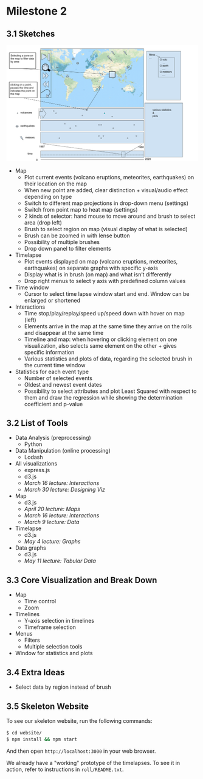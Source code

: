 # Milestone 2

## 3.1 Sketches

![Fig. 1 - Sketch of our final visualization](img/sketch.png)

- Map
  - Plot current events (volcano eruptions, meteorites, earthquakes) on their location on the map
  - When new point are added, clear distinction + visual/audio effect depending on type
  - Switch to different map projections in drop-down menu (settings)
  - Switch from point map to heat map (settings)
  - 2 kinds of selector: hand mouse to move around and brush to select area (drop left)
  - Brush to select region on map (visual display of what is selected)
  - Brush can be zoomed in with lense button
  - Possibility of multiple brushes
  - Drop down panel to filter elements
- Timelapse
  - Plot events displayed on map (volcano eruptions, meteorites, earthquakes) on separate graphs with specific y-axis
  - Display what is in brush (on map) and what isn’t differently
  - Drop right menus to select y axis with predefined column values
- Time window
  - Cursor to select time lapse window start and end. Window can be enlarged or shortened 
- Interactions
  - Time stop/play/replay/speed up/speed down with hover on map (left)
  - Elements arrive in the map at the same time they arrive on the rolls and disappear at the same time
  - Timeline and map: when hovering or clicking element on one visualization, also selects same element on the other + gives specific information
  - Various statistics and plots of data, regarding the selected brush in the current time window
- Statistics for each event type
  - Number of selected events
  - Oldest and newest event dates
  - Possibility to select attributes and plot Least Squared with respect to them and draw the regression while showing the determination coefficient and p-value

## 3.2 List of Tools

- Data Analysis (preprocessing)
  - Python
- Data Manipulation (online processing)
  - Lodash
- All visualizations
  - express.js
  - d3.js
  - *March 16 lecture: Interactions*
  - *March 30 lecture: Designing Viz*
- Map
  - d3.js
  - *April 20 lecture: Maps*
  - *March 16 lecture: Interactions*
  - *March 9 lecture: Data*
- Timelapse
  - d3.js
  - *May 4 lecture: Graphs*
- Data graphs
  - d3.js
  - *May 11 lecture: Tabular Data*

## 3.3 Core Visualization and Break Down

- Map
  - Time control
  - Zoom
- Timelines
  - Y-axis selection in timelines
  - Timeframe selection
- Menus
  - Filters
  - Multiple selection tools
- Window for statistics and plots

## 3.4 Extra Ideas

- Select data by region instead of brush

## 3.5 Skeleton Website

To see our skeleton website, run the following commands:

```sh
$ cd website/
$ npm install && npm start
```

And then open `http://localhost:3000` in your web browser.

We already have a "working" prototype of the timelapses. To see it in action, refer to instructions in `roll/README.txt`.